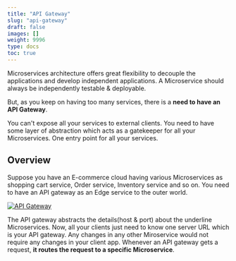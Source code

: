 ```yaml
---
title: "API Gateway"
slug: "api-gateway"
draft: false
images: []
weight: 9996
type: docs
toc: true
---
```


Microservices architecture offers great flexibility to decouple the applications and develop independent applications. A Microservice should always be independently testable & deployable.

But, as you keep on having too many services, there is a **need to have an API Gateway**. 

You can't expose all your services to external clients. You need to have some layer of abstraction which acts as a gatekeeper for all your Microservices. One entry point for all your services.

## Overview
Suppose you have an E-commerce cloud having various Microservices as shopping cart service, Order service, Inventory service and so on. You need to have an API gateway as an Edge service to the outer world. 

[![API Gateway][1]][1]

The API gateway abstracts the details(host & port) about the underline Microservices. Now, all your clients just need to know one server URL which is your API gateway. Any changes in any other Miroservice would not require any changes in your client app. Whenever an API gateway gets a request, **it routes the request to a specific Microservice**.



  [1]: https://i.stack.imgur.com/EdU03.png


